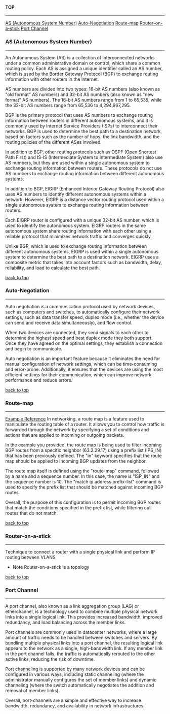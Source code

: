 #### TOP
-----
[AS (Autonomous System Number)](#as%20(autonomous%20system%20number))
[Auto-Negotiation](#auto-negotiation)
[Route-map](#route-map)
[Router-on-a-stick](#router-on-a-stick)
[Port Channel](#port%20channel)

### AS (Autonomous System Number)
----
An Autonomous System (AS) is a collection of interconnected networks under a common administrative domain or control, which share a common routing policy. Each AS is assigned a unique identifier called an AS number, which is used by the Border Gateway Protocol (BGP) to exchange routing information with other routers in the Internet.

AS numbers are divided into two types: 16-bit AS numbers (also known as "old format" AS numbers) and 32-bit AS numbers (also known as "new format" AS numbers). The 16-bit AS numbers range from 1 to 65,535, while the 32-bit AS numbers range from 65,536 to 4,294,967,295.

BGP is the primary protocol that uses AS numbers to exchange routing information between routers in different autonomous systems, and it is commonly used by Internet Service Providers (ISPs) to interconnect their networks. BGP is used to determine the best path to a destination network, based on factors such as the number of hops, the link bandwidth, and the routing policies of the different ASes involved.

In addition to BGP, other routing protocols such as OSPF (Open Shortest Path First) and IS-IS (Intermediate System to Intermediate System) also use AS numbers, but they are used within a single autonomous system to exchange routing information between routers. These protocols do not use AS numbers to exchange routing information between different autonomous systems.

In addition to BGP, EIGRP (Enhanced Interior Gateway Routing Protocol) also uses AS numbers to identify different autonomous systems within a network. However, EIGRP is a distance vector routing protocol used within a single autonomous system to exchange routing information between routers.

Each EIGRP router is configured with a unique 32-bit AS number, which is used to identify the autonomous system. EIGRP routers in the same autonomous system share routing information with each other using a reliable protocol that minimizes network traffic and converges quickly.

Unlike BGP, which is used to exchange routing information between different autonomous systems, EIGRP is used within a single autonomous system to determine the best path to a destination network. EIGRP uses a composite metric that takes into account factors such as bandwidth, delay, reliability, and load to calculate the best path.

[back to top](#top)
### Auto-Negotiation
----
Auto negotiation is a communication protocol used by network devices, such as computers and switches, to automatically configure their network settings, such as data transfer speed, duplex mode (i.e., whether the device can send and receive data simultaneously), and flow control.

When two devices are connected, they send signals to each other to determine the highest speed and best duplex mode they both support. Once they have agreed on the optimal settings, they establish a connection and begin to communicate.

Auto negotiation is an important feature because it eliminates the need for manual configuration of network settings, which can be time-consuming and error-prone. Additionally, it ensures that the devices are using the most efficient settings for their communication, which can improve network performance and reduce errors.

[back to top](#top)
### Route-map
-----

[Example Reference](obsidian://open?vault=network%20fundementals&file=Network%20Fundamentals%2FScenarios%2FSCN_6_LLD)
In networking, a route map is a feature used to manipulate the routing table of a router. It allows you to control how traffic is forwarded through the network by specifying a set of conditions and actions that are applied to incoming or outgoing packets. 

In the example you provided, the route map is being used to filter incoming BGP routes from a specific neighbor (63.2.29.17) using a prefix
list (IPS_IN) that has been previously defined. The "in" keyword specifies that the route map should be applied to incoming BGP updates from the neighbor. 

The route map itself is defined using the "route-map" command, followed by a name and a sequence number. In this case, the name is "ISP_IN" and the sequence number is 10. The "match ip address prefix-list" command is used to specify the prefix list that should be matched against incoming BGP routes. 

Overall, the purpose of this configuration is to permit incoming BGP routes that match the conditions specified in the prefix list, while filtering out routes that do not match.

[back to top](#top)
### Router-on-a-stick
----
Technique to connect a router with a single physical link and perform IP routing between VLANS
- Note Router-on-a-stick is a topology

[back to top](#top)
### Port Channel
----
A port channel, also known as a link aggregation group (LAG) or etherchannel, is a technology used to combine multiple physical network links into a single logical link. This provides increased bandwidth, improved redundancy, and load balancing across the member links. 

Port channels are commonly used in datacenter networks, where a large amount of traffic needs to be handled between switches and servers. By bundling multiple physical links into a port channel, the resulting logical link appears to the network as a single, high-bandwidth link. If any member link in the port channel fails, the traffic is automatically rerouted to the other active links, reducing the risk of downtime. 

Port channeling is supported by many network devices and can be configured in various ways, including static channeling (where the administrator manually configures the set of member links) and dynamic channeling (where the switch automatically negotiates the addition and removal of member links). 

Overall, port-channels are a simple and effective way to increase bandwidth, redundancy, and availability in network infrastructures.